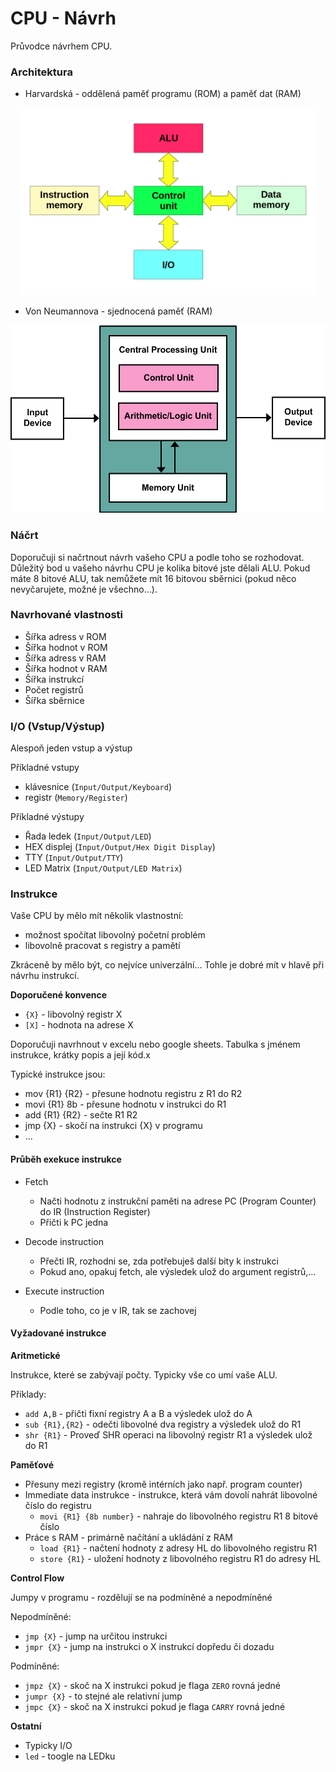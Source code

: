 # CPU - Návrh

Průvodce návrhem CPU. 

### Architektura

- Harvardská - oddělená paměť programu (ROM) a paměť dat (RAM)

<p align="center">
<img src="https://raw.githubusercontent.com/jaywor1/aps/main/obrazky/Harvard_architecture.svg.png" height="300px">
</p>

- Von Neumannova - sjednocená paměť (RAM)

<p align="center">
<img src="https://raw.githubusercontent.com/jaywor1/aps/main/obrazky/Von_Neumann_Architecture.svg.png" height="300px">
</p>

### Náčrt

Doporučuji si načrtnout návrh vašeho CPU a podle toho se rozhodovat. Důležitý bod u vašeho návrhu CPU je kolika bitové jste dělali ALU. Pokud máte 8 bitové ALU, tak nemůžete mít 16 bitovou sběrnici (pokud něco nevyčarujete, možné je všechno...).

### Navrhované vlastnosti

- Šířka adress v ROM
- Šířka hodnot v ROM
- Šířka adress v RAM
- Šířka hodnot v RAM
- Šířka instrukcí
- Počet registrů
- Šířka sběrnice

### I/O (Vstup/Výstup)

Alespoň jeden vstup a výstup

Příkladné vstupy
- klávesnice (`Input/Output/Keyboard`)
- registr (`Memory/Register`)

Příkladné výstupy
- Řada ledek (`Input/Output/LED`)
- HEX displej (`Input/Output/Hex Digit Display`)
- TTY (`Input/Output/TTY`)
- LED Matrix (`Input/Output/LED Matrix`)

### Instrukce

Vaše CPU by mělo mít několik vlastnostní:
- možnost spočítat libovolný početní problém
- libovolně pracovat s registry a pamětí

Zkráceně by mělo být, co nejvíce univerzální... Tohle je dobré mít v hlavě při návrhu instrukcí.

**Doporučené konvence**

- `{X}` - libovolný registr X
- `[X]` - hodnota na adrese X


Doporučuji navrhnout v excelu nebo google sheets. Tabulka s jménem instrukce, krátky popis a její kód.x

Typické instrukce jsou:
- mov {R1} {R2} - přesune hodnotu registru z R1 do R2
- movi {R1} 8b - přesune hodnotu v instrukci do R1
- add {R1} {R2} - sečte R1 R2
- jmp {X} - skočí na instrukci {X} v programu
- ...

#### Průběh exekuce instrukce

- Fetch
    - Načti hodnotu z instrukční paměti na adrese PC (Program Counter) do IR (Instruction Register)
    - Přičti k PC jedna

- Decode instruction
    - Přečti IR, rozhodni se, zda potřebuješ další bity k instrukci
    - Pokud ano, opakuj fetch, ale výsledek ulož do argument registrů,...

- Execute instruction
    - Podle toho, co je v IR, tak se zachovej

#### Vyžadované instrukce

**Aritmetické**

Instrukce, které se zabývají počty. Typicky vše co umí vaše ALU.

Příklady:
- `add A,B` - přičti fixní registry A a B a výsledek ulož do A
- `sub {R1},{R2}` - odečti libovolné dva registry a výsledek ulož do R1
- `shr {R1}` - Proveď SHR operaci na libovolný registr R1 a výsledek ulož do R1

**Paměťové**

- Přesuny mezi registry (kromě intérních jako např. program counter)
- Immediate data instrukce - instrukce, která vám dovolí nahrát libovolné číslo do registru
    - `movi {R1} {8b number}` - nahraje do libovolného registru R1 8 bitové číslo
- Práce s RAM - primárně načítání a ukládání z RAM
    - `load {R1}` - načtení hodnoty z adresy HL do libovolného registru R1
    - `store {R1}` - uložení hodnoty z libovolného registru R1 do adresy HL 

**Control Flow**

Jumpy v programu - rozdělují se na podmíněné a nepodmíněné

Nepodmíněné:
- `jmp {X}` - jump na určitou instrukci
- `jmpr {X}` - jump na instrukci o X instrukcí dopředu či dozadu

Podmíněné:
- `jmpz {X}` - skoč na X instrukci pokud je flaga `ZERO` rovná jedné
- `jumpr {X}` - to stejné ale relativní jump
- `jmpc {X}` - skoč na X instrukci pokud je flaga `CARRY` rovná jedné

**Ostatní**

- Typicky I/O
-  `led` - toogle na LEDku